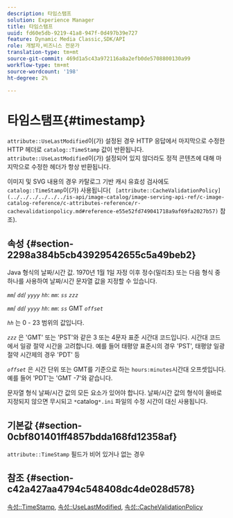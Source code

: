 ```yaml
---
description: 타임스탬프
solution: Experience Manager
title: 타임스탬프
uuid: fd60e5db-9219-41a8-947f-0d497b39e727
feature: Dynamic Media Classic,SDK/API
role: 개발자,비즈니스 전문가
translation-type: tm+mt
source-git-commit: 469d1a5c43a972116a8a2efb0de5708800130a99
workflow-type: tm+mt
source-wordcount: '198'
ht-degree: 2%

---
```



# 타임스탬프{#timestamp}

`attribute::UseLastModified`이(가) 설정된 경우 HTTP 응답에서 마지막으로 수정한 HTTP 헤더로 `catalog::TimeStamp` 값이 반환됩니다. `attribute::UseLastModified`이(가) 설정되어 있지 않더라도 정적 콘텐츠에 대해 마지막으로 수정한 헤더가 항상 반환됩니다.

이미지 및 SVG 내용의 경우 카탈로그 기반 캐시 유효성 검사에도 `catalog::TimeStamp`이(가) 사용됩니다( ` [attribute::CacheValidationPolicy](../../../../../../is-api/image-catalog/image-serving-api-ref/c-image-catalog-reference/c-attributes-reference/r-cachevalidationpolicy.md#reference-e55e52fd749041718a9af69fa2027b57)` 참조).

## 속성 {#section-2298a384b5cb43929542655c5a49beb2}

Java 형식의 날짜/시간 값. 1970년 1월 1일 자정 이후 정수(밀리초) 또는 다음 형식 중 하나를 사용하여 날짜/시간 문자열 값을 지정할 수 있습니다.

*`mm`*/  *`dd`*/  *`yyyy`* *`hh`*: *`mm`*:  *`ss`* *`zzz`*

*`mm`*/  *`dd`*/  *`yyyy`* *`hh`*: *`mm`*: *`ss`* GMT  *`offset`*

*`hh`* 는 0 - 23 범위의 값입니다.

*`zzz`* 은 &#39;GMT&#39; 또는 &#39;PST&#39;와 같은 3 또는 4문자 표준 시간대 코드입니다. 시간대 코드에서 일광 절약 시간을 고려합니다. 예를 들어 태평양 표준시의 경우 &#39;PST&#39;, 태평양 일광 절약 시간제의 경우 &#39;PDT&#39; 등

*`offset`* 은 시간 단위 또는 GMT를 기준으로 하는  `hours:minutes`시간대 오프셋입니다. 예를 들어 &#39;PDT&#39;는 &#39;GMT -7&#39;와 같습니다.

문자열 형식 날짜/시간 값의 모든 요소가 있어야 합니다. 날짜/시간 값의 형식이 올바로 지정되지 않으면 무시되고 `*`catalog`*.ini` 파일의 수정 시간이 대신 사용됩니다.

## 기본값 {#section-0cbf801401ff4857bdda168fd12358af}

`attribute::TimeStamp` 필드가 비어 있거나 없는 경우

## 참조 {#section-c42a427aa4794c548408dc4de028d578}

[속성::TimeStamp](../../../../../../is-api/image-catalog/image-serving-api-ref/c-image-catalog-reference/c-attributes-reference/r-timestamp.md#reference-4213c599a64942ee8cb9d80696b08296),  [속성::UseLastModified](../../../../../../is-api/image-catalog/image-serving-api-ref/c-image-catalog-reference/c-attributes-reference/r-uselastmodified.md#reference-73ecc421e6864a38aec5a4775f06b8e8),  [속성::CacheValidationPolicy](../../../../../../is-api/image-catalog/image-serving-api-ref/c-image-catalog-reference/c-attributes-reference/r-cachevalidationpolicy.md#reference-e55e52fd749041718a9af69fa2027b57)
